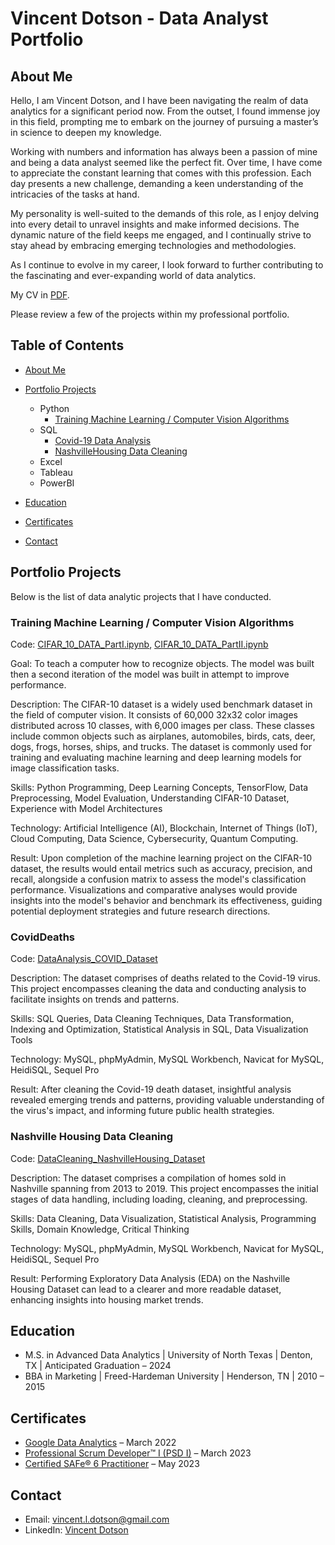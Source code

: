 # Vincent Dotson - Data Analyst Portfolio

## About Me

Hello, I am Vincent Dotson, and I have been navigating the realm of data analytics for a significant period now. From the outset, I found immense joy in this field, prompting me to embark on the journey of pursuing a master’s in science to deepen my knowledge.

Working with numbers and information has always been a passion of mine and being a data analyst seemed like the perfect fit. Over time, I have come to appreciate the constant learning that comes with this profession. Each day presents a new challenge, demanding a keen understanding of the intricacies of the tasks at hand.

My personality is well-suited to the demands of this role, as I enjoy delving into every detail to unravel insights and make informed decisions. The dynamic nature of the field keeps me engaged, and I continually strive to stay ahead by embracing emerging technologies and methodologies.

As I continue to evolve in my career, I look forward to further contributing to the fascinating and ever-expanding world of data analytics.

My CV in [PDF](https://github.com/vince-564/PortfolioProjects/blob/main/Resume.pdf).

Please review a few of the projects within my professional portfolio.
## Table of Contents
* [About Me](https://github.com/vince-564/PortfolioProjects?tab=readme-ov-file#about-me)

* [Portfolio Projects](https://github.com/vince-564/PortfolioProjects?tab=readme-ov-file#portfolio-projects)
  * Python
    * [Training Machine Learning / Computer Vision Algorithms](https://github.com/vince-564/PortfolioProjects/blob/main/README.md#training-machine-learning--computer-vision-algorithms)
  * SQL
    * [Covid-19 Data Analysis](https://github.com/vince-564/PortfolioProjects/blob/main/README.md#coviddeaths)
    * [NashvilleHousing Data Cleaning](https://github.com/vince-564/PortfolioProjects/blob/main/README.md#nashville-housing-data-cleaning)
  * Excel
  * Tableau
  * PowerBI
    
* [Education](https://github.com/vince-564/PortfolioProjects/blob/main/README.md#education)
  
* [Certificates](https://github.com/vince-564/PortfolioProjects/blob/main/README.md#certificates)
  
* [Contact](https://github.com/vince-564/PortfolioProjects/blob/main/README.md#contact)
## Portfolio Projects
Below is the list of data analytic projects that I have conducted.
### Training Machine Learning / Computer Vision Algorithms
Code: [CIFAR_10_DATA_PartI.ipynb](Python/CIFAR_10_DATA_PartI.ipynb), [CIFAR_10_DATA_PartII.ipynb](Python/CIFAR_10_DATA_PartII.ipynb)

Goal: To teach a computer how to recognize objects. The model was built then a second iteration of the model was built in attempt to improve performance.

Description: The CIFAR-10 dataset is a widely used benchmark dataset in the field of computer vision. It consists of 60,000 32x32 color images distributed across 10 classes, with 6,000 images per class. These classes include common objects such as airplanes, automobiles, birds, cats, deer, dogs, frogs, horses, ships, and trucks. The dataset is commonly used for training and evaluating machine learning and deep learning models for image classification tasks.

Skills: Python Programming, Deep Learning Concepts, TensorFlow, Data Preprocessing, Model Evaluation, Understanding CIFAR-10 Dataset, Experience with Model Architectures

Technology: Artificial Intelligence (AI), Blockchain, Internet of Things (IoT), Cloud Computing, Data Science, Cybersecurity, Quantum Computing.

Result: Upon completion of the machine learning project on the CIFAR-10 dataset, the results would entail metrics such as accuracy, precision, and recall, alongside a confusion matrix to assess the model's classification performance. Visualizations and comparative analyses would provide insights into the model's behavior and benchmark its effectiveness, guiding potential deployment strategies and future research directions.
### CovidDeaths
Code: [DataAnalysis_COVID_Dataset](SQL/DataAnalysis_Examples)

Description: The dataset comprises of deaths related to the Covid-19 virus. This project encompasses cleaning the data and conducting analysis to facilitate insights on trends and patterns.

Skills: SQL Queries, Data Cleaning Techniques, Data Transformation, Indexing and Optimization, Statistical Analysis in SQL, Data Visualization Tools

Technology: MySQL, phpMyAdmin, MySQL Workbench, Navicat for MySQL, HeidiSQL, Sequel Pro

Result: After cleaning the Covid-19 death dataset, insightful analysis revealed emerging trends and patterns, providing valuable understanding of the virus's impact, and informing future public health strategies.
### Nashville Housing Data Cleaning
Code: [DataCleaning_NashvilleHousing_Dataset](SQL/DataCleaning_Examples)

Description: The dataset comprises a compilation of homes sold in Nashville spanning from 2013 to 2019. This project encompasses the initial stages of data handling, including loading, cleaning, and preprocessing.

Skills: Data Cleaning, Data Visualization, Statistical Analysis, Programming Skills, Domain Knowledge, Critical Thinking

Technology: MySQL, phpMyAdmin, MySQL Workbench, Navicat for MySQL, HeidiSQL, Sequel Pro

Result: Performing Exploratory Data Analysis (EDA) on the Nashville Housing Dataset can lead to a clearer and more readable dataset, enhancing insights into housing market trends.
## Education
* M.S. in Advanced Data Analytics | University of North Texas | Denton, TX | Anticipated Graduation – 2024
* BBA in Marketing | Freed-Hardeman University | Henderson, TN | 2010 – 2015

## Certificates
* [Google Data Analytics](https://www.credly.com/badges/76ddf835-5084-44d6-97a2-244200cc2675) – March 2022
* [Professional Scrum Developer™ I (PSD I)](https://www.credly.com/badges/b29a262a-2e62-4890-8c3d-24e909320103/linked_in) – March 2023
* [Certified SAFe® 6 Practitioner](https://www.credly.com/badges/128c635e-d92f-4eea-bbfa-7ebf38fcd6f0/public_url) – May 2023
## Contact
* Email: [vincent.l.dotson@gmail.com](mailto:vincent.l.dotson@gmail.com)
* LinkedIn: [Vincent Dotson](www.linkedin.com/in/vincent-dotson-a46244b5)
